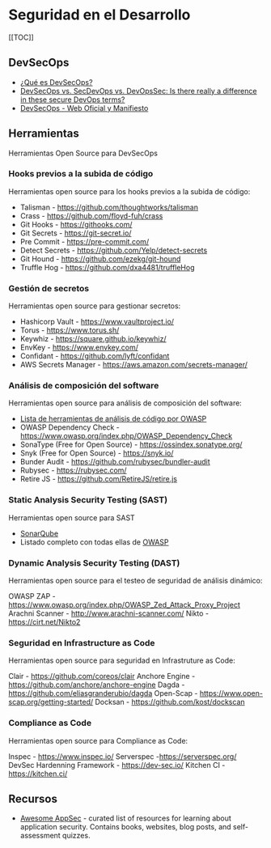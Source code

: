 # Seguridad en el Desarrollo

[[TOC]]

## DevSecOps
- [¿Qué es DevSecOps?](https://devonblog.com/security/devsecops-what-why-how/)
- [DevSecOps vs. SecDevOps vs. DevOpsSec: Is there really a difference in these secure DevOps terms?](https://blog.ariacybersecurity.com/blog/devsecops-vs-secdevops-blog)
- [DevSecOps - Web Oficial y Manifiesto](https://www.devsecops.org/)

## Herramientas
Herramientas Open Source para DevSecOps

### Hooks previos a la subida de código

Herramientas open source para los hooks previos a la subida de código:

 - Talisman - https://github.com/thoughtworks/talisman
 - Crass - https://github.com/floyd-fuh/crass
 - Git Hooks - https://githooks.com/
 - Git Secrets - https://git-secret.io/
 - Pre Commit - https://pre-commit.com/
 - Detect Secrets - https://github.com/Yelp/detect-secrets
 - Git Hound - https://github.com/ezekg/git-hound
 - Truffle Hog - https://github.com/dxa4481/truffleHog

### Gestión de secretos

Herramientas open source para gestionar secretos:

 - Hashicorp Vault - https://www.vaultproject.io/
 - Torus - https://www.torus.sh/
 - Keywhiz - https://square.github.io/keywhiz/
 - EnvKey - https://www.envkey.com/
 - Confidant - https://github.com/lyft/confidant
 - AWS Secrets Manager - https://aws.amazon.com/secrets-manager/

### Análisis de composición del software

Herramientas open source para análisis de composición del software:

 - [Lista de herramientas de análisis de código por OWASP](https://owasp.org/www-community/Source_Code_Analysis_Tools)
 - OWASP Dependency Check - https://www.owasp.org/index.php/OWASP_Dependency_Check
 - SonaType (Free for Open Source) - https://ossindex.sonatype.org/
 - Snyk (Free for Open Source) - https://snyk.io/
 - Bunder Audit - https://github.com/rubysec/bundler-audit
 - Rubysec - https://rubysec.com/
 - Retire JS - https://github.com/RetireJS/retire.js

### Static Analysis Security Testing (SAST)

Herramientas open source para SAST

 - [SonarQube](https://www.sonarqube.org/downloads/) 
 - Listado completo con todas ellas de [OWASP](https://owasp.org/www-community/Source_Code_Analysis_Tools)

### Dynamic Analysis Security Testing (DAST)

Herramientas open source para el testeo de seguridad de análisis dinámico:

OWASP ZAP - https://www.owasp.org/index.php/OWASP_Zed_Attack_Proxy_Project
Arachni Scanner - http://www.arachni-scanner.com/
Nikto - https://cirt.net/Nikto2

### Seguridad en Infrastructure as Code

Herramientas open source para seguridad en Infrastruture as Code:

Clair - https://github.com/coreos/clair
Anchore Engine - https://github.com/anchore/anchore-engine
Dagda - https://github.com/eliasgranderubio/dagda
Open-Scap - https://www.open-scap.org/getting-started/
Docksan - https://github.com/kost/dockscan

### Compliance as Code

Herramientas open source para Compliance as Code:

Inspec - https://www.inspec.io/
Serverspec -https://serverspec.org/
DevSec Hardenning Framework - https://dev-sec.io/
Kitchen CI - https://kitchen.ci/


## Recursos
- [Awesome AppSec](https://github.com/paragonie/awesome-appsec) - curated list of resources for learning about application security. Contains books, websites, blog posts, and self-assessment quizzes.





